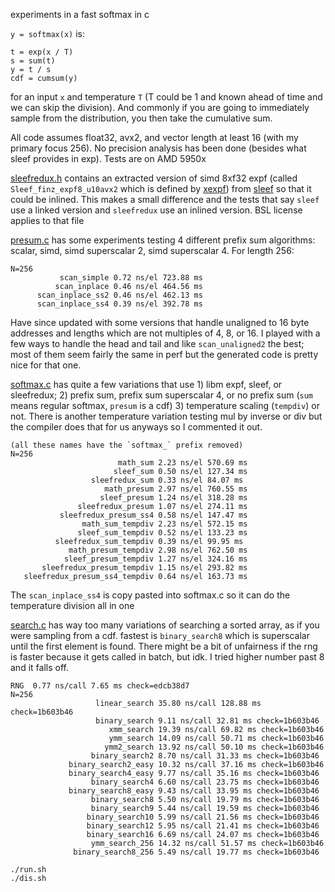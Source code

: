 experiments in a fast softmax in c

`y = softmax(x)` is:

```
t = exp(x / T)
s = sum(t)
y = t / s
cdf = cumsum(y)
```

for an input `x` and temperature `T` (T could be 1 and known ahead of time and we can skip the division). And commonly if you are going to immediately sample from the distribution, you then take the cumulative sum.

All code assumes float32, avx2, and vector length at least 16 (with my primary focus 256). No precision analysis has been done (besides what sleef provides in exp). Tests are on AMD 5950x

[sleefredux.h](./sleefredux.h) contains an extracted version of simd 8xf32 expf (called `Sleef_finz_expf8_u10avx2` which is defined by [xexpf](https://github.com/shibatch/sleef/blob/8aaafe87231e22d2952cf5128aa6d1e1abda6d96/src/libm/sleefsimdsp.c#L2029)) from [sleef](https://github.com/shibatch/sleef) so that it could be inlined. This makes a small difference and the tests that say `sleef` use a linked version and `sleefredux` use an inlined version. BSL license applies to that file

[presum.c](./presum.c) has some experiments testing 4 different prefix sum algorithms: scalar, simd, simd superscalar 2, simd superscalar 4. For length 256:

```
N=256
           scan_simple 0.72 ns/el 723.88 ms
          scan_inplace 0.46 ns/el 464.56 ms
      scan_inplace_ss2 0.46 ns/el 462.13 ms
      scan_inplace_ss4 0.39 ns/el 392.78 ms
```

Have since updated with some versions that handle unaligned to 16 byte addresses and lengths which are not multiples of 4, 8, or 16. I played with a few ways to handle the head and tail and like `scan_unaligned2` the best; most of them seem fairly the same in perf but the generated code is pretty nice for that one.

[softmax.c](./softmax.c) has quite a few variations that use 1) libm expf, sleef, or sleefredux; 2) prefix sum, prefix sum superscalar 4, or no prefix sum (`sum` means regular softmax, `presum` is a cdf) 3) temperature scaling (`tempdiv`) or not. There is another temperature variation testing mul by inverse or div but the compiler does that for us anyways so I commented it out.

```
(all these names have the `softmax_` prefix removed)
N=256
                        math_sum 2.23 ns/el 570.69 ms
                       sleef_sum 0.50 ns/el 127.34 ms
                  sleefredux_sum 0.33 ns/el 84.07 ms
                     math_presum 2.97 ns/el 760.55 ms
                    sleef_presum 1.24 ns/el 318.28 ms
               sleefredux_presum 1.07 ns/el 274.11 ms
           sleefredux_presum_ss4 0.58 ns/el 147.47 ms
                math_sum_tempdiv 2.23 ns/el 572.15 ms
               sleef_sum_tempdiv 0.52 ns/el 133.23 ms
          sleefredux_sum_tempdiv 0.39 ns/el 99.95 ms
             math_presum_tempdiv 2.98 ns/el 762.50 ms
            sleef_presum_tempdiv 1.27 ns/el 324.16 ms
       sleefredux_presum_tempdiv 1.15 ns/el 293.82 ms
   sleefredux_presum_ss4_tempdiv 0.64 ns/el 163.73 ms
```

The `scan_inplace_ss4` is copy pasted into softmax.c so it can do the temperature division all in one

[search.c](./search.c) has way too many variations of searching a sorted array, as if you were sampling from a cdf. fastest is `binary_search8` which is superscalar until the first element is found. There might be a bit of unfairness if the rng is faster because it gets called in batch, but idk. I tried higher number past 8 and it falls off.

```
RNG  0.77 ns/call 7.65 ms check=edcb38d7
N=256
                   linear_search 35.80 ns/call 128.88 ms check=1b603b46
                   binary_search 9.11 ns/call 32.81 ms check=1b603b46
                      xmm_search 19.39 ns/call 69.82 ms check=1b603b46
                      ymm_search 14.09 ns/call 50.71 ms check=1b603b46
                     ymm2_search 13.92 ns/call 50.10 ms check=1b603b46
                  binary_search2 8.70 ns/call 31.33 ms check=1b603b46
             binary_search2_easy 10.32 ns/call 37.16 ms check=1b603b46
             binary_search4_easy 9.77 ns/call 35.16 ms check=1b603b46
                  binary_search4 6.60 ns/call 23.75 ms check=1b603b46
             binary_search8_easy 9.43 ns/call 33.95 ms check=1b603b46
                  binary_search8 5.50 ns/call 19.79 ms check=1b603b46
                  binary_search9 5.44 ns/call 19.59 ms check=1b603b46
                 binary_search10 5.99 ns/call 21.56 ms check=1b603b46
                 binary_search12 5.95 ns/call 21.41 ms check=1b603b46
                 binary_search16 6.69 ns/call 24.07 ms check=1b603b46
                  ymm_search_256 14.32 ns/call 51.57 ms check=1b603b46
              binary_search8_256 5.49 ns/call 19.77 ms check=1b603b46
```

```
./run.sh
./dis.sh
```
